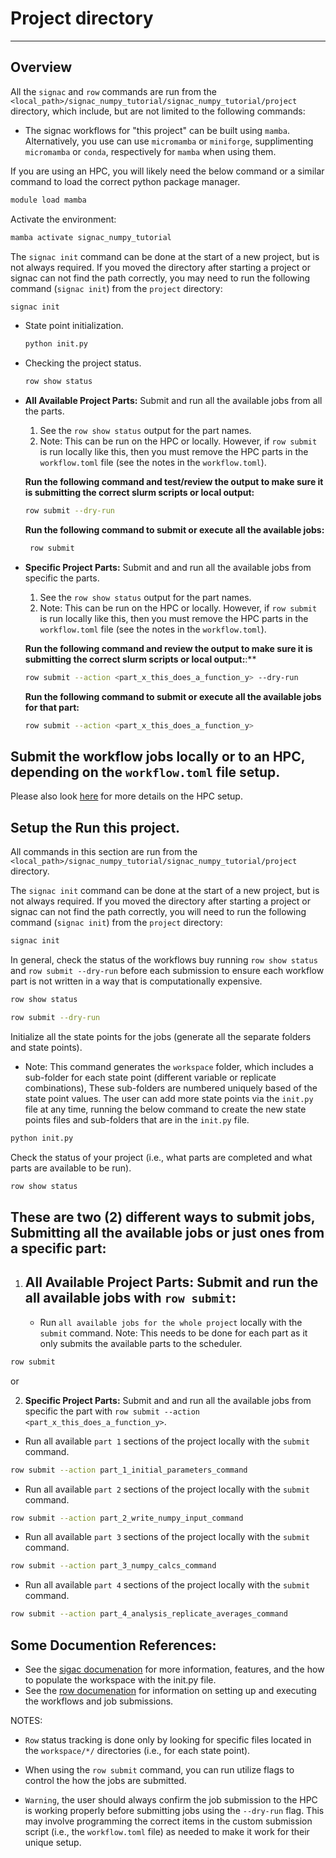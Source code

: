 # Project directory
-------------------

## Overview
All the `signac` and `row` commands are run from the `<local_path>/signac_numpy_tutorial/signac_numpy_tutorial/project` directory, which include, but are not limited to the following commands:

- The signac workflows for "this project" can be built using `mamba`.  Alternatively, you use can use `micromamba` or `miniforge`,  supplimenting `micromamba` or `conda`, respectively for `mamba` when using them.  

If you are using an HPC, you will likely need the below command or a similar command to load the correct python package manager.  

```bash
module load mamba
```

Activate the environment:

```bash
mamba activate signac_numpy_tutorial
```

The `signac init` command can be done at the start of a new project, but is not always required. If you moved the directory after starting a project or signac can not find the path correctly, you may need to run the following command (`signac init`) from the `project` directory:

```bash
signac init
```

 - State point initialization.
    ```bash
    python init.py
    ```
 - Checking the project status.
    ```bash
    row show status
    ```

 - **All Available Project Parts:**  Submit and run all the available jobs from all the parts.
   1. See the `row show status` output for the part names.
   2. Note: This can be run on the HPC or locally.  However, if `row submit` is run locally like this, then you must remove the HPC parts in the `workflow.toml` file (see the notes in the `workflow.toml`).

    **Run the following command and test/review the output to make sure it is submitting the correct slurm scripts or local output:**
    ```bash
    row submit --dry-run
    ```

    **Run the following command to submit or execute all the available jobs:**
   ```bash
    row submit
    ```

- **Specific Project Parts:**  Submit and and run all the available jobs from specific the parts.
  1. See the `row show status` output for the part names.
  2. Note: This can be run on the HPC or locally.  However, if `row submit` is run locally like this, then you must remove the HPC parts in the `workflow.toml` file (see the notes in the `workflow.toml`).

    **Run the following command and review the output to make sure it is submitting the correct slurm scripts or local output:**:**
    ```bash
    row submit --action <part_x_this_does_a_function_y> --dry-run
    ```

    **Run the following command to submit or execute all the available jobs for that part:**
    ```bash
    row submit --action <part_x_this_does_a_function_y>
    ```

## Submit the workflow jobs locally or to an HPC, depending on the `workflow.toml` file setup. 

Please also look [here](https://row.readthedocs.io/en/0.4.0/workflow/action/submit-options.html) for more details on the HPC setup.

## Setup the Run this project.

All commands in this section are run from the `<local_path>/signac_numpy_tutorial/signac_numpy_tutorial/project` directory.

The `signac init` command can be done at the start of a new project, but is not always required. If you moved the directory after starting a project or signac can not find the path correctly, you will need to run the following command (`signac init`) from the `project` directory:

```bash
signac init
```

In general, check the status of the workflows buy running `row show status` and `row submit --dry-run` before each submission to ensure each workflow part is not written in a way that is computationally expensive.  

```bash
row show status
```

```bash
row submit --dry-run
```

Initialize all the state points for the jobs (generate all the separate folders and state points).  
 - Note: This command generates the `workspace` folder, which includes a sub-folder for each state point (different variable or replicate combinations),  These sub-folders are numbered uniquely based of the state point values.  The user can add more state points via the `init.py` file at any time, running the below command to create the new state points files and sub-folders that are in the `init.py` file.

 ```bash
python init.py
```

Check the status of your project (i.e., what parts are completed and what parts are available to be run).

```bash
row show status
```

## These are two (2) different ways to submit jobs, Submitting all the available jobs or just ones from a specific part:

1. ## **All Available Project Parts:**  Submit and run the all available jobs with `row submit`:
   - Run `all available jobs for the whole project` locally with the `submit` command. 
Note: This needs to be done for each part as it only submits the available parts to the scheduler.

```bash
row submit
```

or

2. **Specific Project Parts:**  Submit and and run all the available jobs from specific the part with `row submit --action <part_x_this_does_a_function_y>`.
 - Run all available `part 1` sections of the project locally with the `submit` command.

```bash
row submit --action part_1_initial_parameters_command
```

 - Run all available `part 2` sections of the project locally with the `submit` command.

```bash
row submit --action part_2_write_numpy_input_command
```

 - Run all available `part 3` sections of the project locally with the `submit` command.

```bash
row submit --action part_3_numpy_calcs_command
```

 - Run all available `part 4` sections of the project locally with the `submit` command.

```bash
row submit --action part_4_analysis_replicate_averages_command
```

## Some Documention References:

- See the [sigac documenation](https://docs.signac.io/) for more information, features, and the how to populate the workspace with the init.py file.
- See the [row documenation](https://row.readthedocs.io/) for information on setting up and executing the workflows and job submissions. 

NOTES:
- `Row` status tracking is done only by looking for specific files located in the `workspace/*/` directories (i.e., for each state point).

- When using the `row submit` command, you can run utilize flags to control the how the jobs are submitted. 

- `Warning`, the user should always confirm the job submission to the HPC is working properly before submitting jobs using the `--dry-run` flag.  This may involve programming the correct items in the custom submission script (i.e., the `workflow.toml` file) as needed to make it work for their unique setup. 


